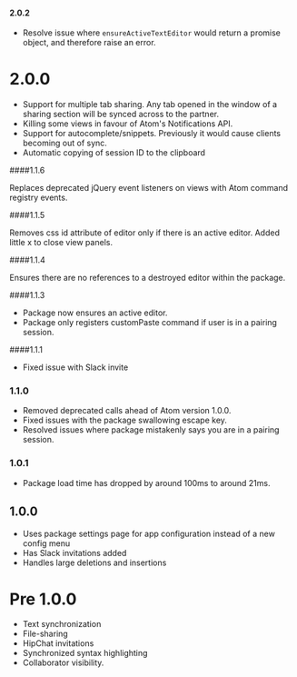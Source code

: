 #### 2.0.2

* Resolve issue where `ensureActiveTextEditor` would return a promise object, and therefore raise an error.

# 2.0.0

* Support for multiple tab sharing. Any tab opened in the window of a sharing section will be synced across to the partner.
* Killing some views in favour of Atom's Notifications API.
* Support for autocomplete/snippets. Previously it would cause clients becoming out of sync.
* Automatic copying of session ID to the clipboard

####1.1.6

Replaces deprecated jQuery event listeners on views with Atom command registry events.

####1.1.5

Removes css id attribute of editor only if there is an active editor. 
Added little x to close view panels.

####1.1.4

Ensures there are no references to a destroyed editor within the package.

####1.1.3

* Package now ensures an active editor.
* Package only registers customPaste command if user is in a pairing session.

####1.1.1

* Fixed issue with Slack invite

### 1.1.0

* Removed deprecated calls ahead of Atom version 1.0.0.
* Fixed issues with the package swallowing escape key.
* Resolved issues where package mistakenly says you are in a pairing session.

### 1.0.1

* Package load time has dropped by around 100ms to around 21ms.

## 1.0.0
* Uses package settings page for app configuration instead of a new config menu
* Has Slack invitations added
* Handles large deletions and insertions

# Pre 1.0.0

* Text synchronization
* File-sharing
* HipChat invitations
* Synchronized syntax highlighting
* Collaborator visibility.
